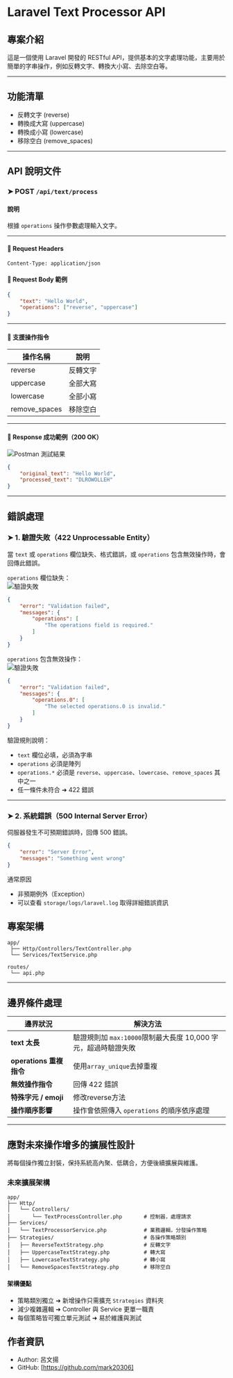 # Laravel Text Processor API

##  專案介紹
這是一個使用 Laravel 開發的 RESTful API，提供基本的文字處理功能，主要用於簡單的字串操作，例如反轉文字、轉換大小寫、去除空白等。

---

##  功能清單
-  反轉文字 (reverse)
-  轉換成大寫 (uppercase)
-  轉換成小寫 (lowercase)
-  移除空白 (remove_spaces)

---

##  API 說明文件

### ➤ POST `/api/text/process`
####  說明
根據 `operations` 操作參數處理輸入文字。

---

#### 🔸 Request Headers
```
Content-Type: application/json
```

#### 🔸 Request Body 範例
```json
{
    "text": "Hello World",
    "operations": ["reverse", "uppercase"]
}
```

---

#### 🔸 支援操作指令
| 操作名稱        | 說明       |
|----------------|------------|
| reverse        | 反轉文字   |
| uppercase      | 全部大寫   |
| lowercase      | 全部小寫   |
| remove_spaces  | 移除空白   |

---

#### 🔸 Response 成功範例（200 OK）
![Postman 測試結果](images/apiSuccess.PNG)
```json
{
    "original_text": "Hello World",
    "processed_text": "DLROWOLLEH"
}
```

---

##  錯誤處理


### ➤ 1. 驗證失敗（422 Unprocessable Entity）
當 `text` 或 `operations` 欄位缺失、格式錯誤，或 `operations` 包含無效操作時，會回傳此錯誤。


`operations`  欄位缺失：  
![驗證失敗](images/fieldMissing.PNG)
```json
{
    "error": "Validation failed",
    "messages": {
        "operations": [
            "The operations field is required."
        ]
    }
}
```

`operations` 包含無效操作：  
![驗證失敗](images/invalidOperation.PNG)

```json
{
    "error": "Validation failed",
    "messages": {
        "operations.0": [
            "The selected operations.0 is invalid."
        ]
    }
}
```

 驗證規則說明：  
- `text` 欄位必填，必須為字串  
- `operations` 必須是陣列  
- `operations.*` 必須是 `reverse`、`uppercase`、`lowercase`、`remove_spaces` 其中之一  
- 任一條件未符合 ➜ 422 錯誤

---

### ➤ 2. 系統錯誤（500 Internal Server Error）
伺服器發生不可預期錯誤時，回傳 500 錯誤。


```json
{
    "error": "Server Error",
    "messages": "Something went wrong"
}
```

 通常原因  
- 非預期例外（Exception）  
- 可以查看 `storage/logs/laravel.log` 取得詳細錯誤資訊  


##  專案架構
```
app/
 ├── Http/Controllers/TextController.php
 └── Services/TextService.php

routes/
 └── api.php
```
---
##  邊界條件處理

| 邊界狀況           | 解決方法 |
|--------------------|--------------------|
| **text 太長**       | 驗證規則加 `max:10000`限制最大長度 10,000 字元，超過時驗證失敗 |
| **operations 重複指令** | 使用`array_unique`去掉重複 |
| **無效操作指令**     | 回傳 422 錯誤 |
| **特殊字元 / emoji** | 修改reverse方法 |
| **操作順序影響**     | 操作會依照傳入 `operations` 的順序依序處理 |


---
##  應對未來操作增多的擴展性設計
  
將每個操作獨立封裝，保持系統高內聚、低耦合，方便後續擴展與維護。



### 未來擴展架構

```
app/
├── Http/
│   └── Controllers/
│       └── TextProcessController.php       # 控制器，處理請求
├── Services/
│   └── TextProcessorService.php            # 業務邏輯，分發操作策略
├── Strategies/                             # 各操作策略類別
│   ├── ReverseTextStrategy.php             # 反轉文字
│   ├── UppercaseTextStrategy.php           # 轉大寫
│   ├── LowercaseTextStrategy.php           # 轉小寫
│   └── RemoveSpacesTextStrategy.php        # 移除空白
```


####  架構優點
- 策略類別獨立 ➜ 新增操作只需擴充 `Strategies` 資料夾     
- 減少複雜邏輯 ➜ Controller 與 Service 更單一職責  
- 每個策略皆可獨立單元測試 ➜ 易於維護與測試  

##  作者資訊
- Author: 呂文揚
- GitHub: [https://github.com/mark20306]

